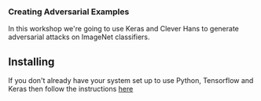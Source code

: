 ### Creating Adversarial Examples

In this workshop we're going to use Keras and Clever Hans to generate adversarial attacks on ImageNet classifiers.


## Installing

If you don't already have your system set up to use Python, Tensorflow and Keras then follow the instructions [here](./setup.md)

